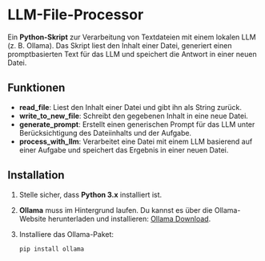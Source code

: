 # LLM-File-Processor

Ein **Python-Skript** zur Verarbeitung von Textdateien mit einem lokalen LLM (z. B. Ollama). Das Skript liest den Inhalt einer Datei, generiert einen promptbasierten Text für das LLM und speichert die Antwort in einer neuen Datei.

## Funktionen

- **read_file**: Liest den Inhalt einer Datei und gibt ihn als String zurück.
- **write_to_new_file**: Schreibt den gegebenen Inhalt in eine neue Datei.
- **generate_prompt**: Erstellt einen generischen Prompt für das LLM unter Berücksichtigung des Dateiinhalts und der Aufgabe.
- **process_with_llm**: Verarbeitet eine Datei mit einem LLM basierend auf einer Aufgabe und speichert das Ergebnis in einer neuen Datei.

## Installation

1. Stelle sicher, dass **Python 3.x** installiert ist.
2. **Ollama** muss im Hintergrund laufen. Du kannst es über die Ollama-Website herunterladen und installieren: [Ollama Download](https://ollama.com/).

3. Installiere das Ollama-Paket:
   ```bash
   pip install ollama

